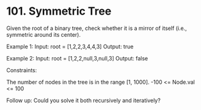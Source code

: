 # 101. Symmetric Tree

Given the root of a binary tree, check whether it is a mirror of itself (i.e., symmetric around its center).

Example 1:
Input: root = [1,2,2,3,4,4,3]
Output: true

Example 2:
Input: root = [1,2,2,null,3,null,3]
Output: false
 
Constraints:

The number of nodes in the tree is in the range [1, 1000].
-100 <= Node.val <= 100
 
Follow up: Could you solve it both recursively and iteratively?